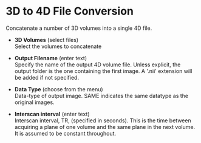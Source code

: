 # 3D to 4D File Conversion  
Concatenate a number of 3D volumes into a single 4D file.

* **3D Volumes** (select files)  
Select the volumes to concatenate

* **Output Filename** (enter text)  
Specify the name of the output 4D volume file.
Unless explicit, the output folder is the one containing the first image.
A '.nii' extension will be added if not specified.

* **Data Type** (choose from the menu)  
Data-type of output image. SAME indicates the same datatype as the original images.

* **Interscan interval** (enter text)  
Interscan interval, TR, (specified in seconds).
This is the time between acquiring a plane of one volume and the same plane in the next volume. It is assumed to be constant throughout.
